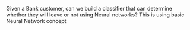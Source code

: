Given a Bank customer, can we build a classifier that can determine whether they will leave or not using Neural networks?
This is using basic Neural Network concept
